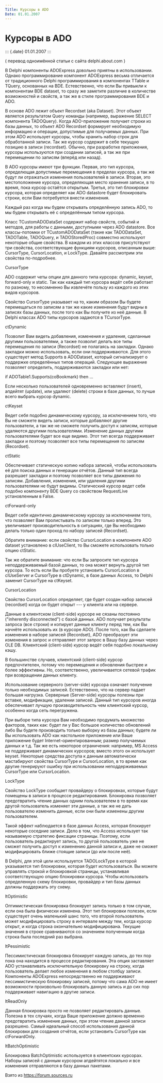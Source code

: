 ```yaml
---
Title: Курсоры в ADO
Date: 01.01.2007
---
```



Курсоры в ADO
=============

::: {.date}
01.01.2007
:::

( перевод одноимённой статьи с сайта delphi.about.com )

В Delphi компоненты ADOExpress довольно приятны в использовании. Однако
программирование компонент ADOExpress весьма отличается от традиционного
Delphi программирования в компонентах TTable и TQuery, основанных на
BDE. Естевственно, что если Вы привыкли к компонентам BDE dataset, то
сразу же заметите различие в количестве возможностей и свойств, а так же
в стиле программирования BDE и ADO.

В основе ADO лежит объект Recordset (aka Dataset). Этот объект является
результатом Query команды (например, выражение SELECT компонента
TADOQuery). Когда ADO-приложение получает строки из базы данных, то
объект ADO Recordset формирует необходимую информацию и операции,
допустимые для получаемых данных. При этом ADO использует курсоры, чтобы
хранить набор строк для обработанной записи. Так же курсор содержит в
себе текущую позицию в записи (recordset). Обычно, при разработке
приложения, курсоры используются при создании записей, а так же при
перемещении по записям (вперёд или назад).

В ADO курсоры имеют три функции. Первая, это тип курсора, определющая
допустимые перемещения в пределах курсора, а так же будут ли отражаться
изменения пользователей в записи. Вторая, это местоположение курсора,
определяющая место хранения записи, в то время, пока курсор остаётся
открытым. Третья, это тип блокировки курсора, которая определяет как ADO
datastore будет блокировать строки, если Вам потребуется внести
изменения.

Каждый раз когда мы будем открывать определённую запись ADO, то мы будем
открывать её с определённым типом курсора.

Класс TCustomADODataSet содержит набор свойств, событий и методов, для
работы с данными, доступными через ADO datastore. Все классы-потомки от
TCustomADODataSet (такие как TADODataSet, TADOTable, TADOQuery, и
TADOStoredProc) совместно используют некоторые общие свойства. В каждом
из этих классов присутствуют три свойства, соответствующие функциям
курсоров, описанным выше: CursorType, CursorLocation, и LockType.
Давайте рассмотрим эти свойства по-подробнее.

CursorType

ADO содержит четы опции для данного типа курсора: dynamic, keyset,
forward-only и static. Так как каждый тип курсора ведёт себя работает по
разному, то несомненно Вы извлечёте пользу из каждого из этих видов
курсоров.

Свойство CursorType указывает на то, каким образом Вы будете
перемещаться по записям а так же какие изменения будут видны в записях
базы данных, после того как Вы получите из неё данные. В Delphi классах
ADO типы курсоров задаются в TCursorType.

ctDynamic

Позволит Вам видеть добавления, изменения и удаления, сделанные другими
пользователями, а также позволит делать все типы перемещения по записи
(Recordset) не полагаясь на закладки. Однако закладки можно
использовать, если они поддерживаются. Для этого существует метод
Supports в ADODataset, который сигнализирует о поддержке определённых
типов операций. Следующее выражение позволяет определить, поддерживаются
закладки или нет:

if ADOTable1.Supports(coBookmark) then ...

Если несколько пользователей одновременно вставляют (insert), апдейтят
(update), или удаляют (delete) строки в базе данных, то лучше всего
выбрать курсор dynamic.

ctKeyset

Ведет себя подобно динамическому курсору, за исключением того, что Вы не
сможете видеть записи, которые добавляют другие пользователи, а так же
не сможете получить доступ к записям, которые удаляются другими
пользователями. Изменение данных другими пользователями будет все еще
видимо. Этот тип всегда поддерживает закладки и поэтому позволяет все
типы перемещения по записям (Recordset).

ctStatic

Обеспечивает статическую копию набора записей, чтобы использовать её для
поиска данных и генерации отчётов. Данный тип всегда разрешает закладки
и поэтому позволяет все типы движения по записям. Добавления, изменения,
или удаления другими пользователями не будут видимы. Статический курсор
ведет себя подобно компоненту BDE Query со свойством RequestLive
установленным в False.

ctForward-only

Ведет себя идентично динамическому курсору за исключением того, что
позволяет Вам пролистывать по записям только вперед. Это увеличивает
производительность в ситуациях, где Вы необходимо делать только один
проход по набору записей (Recordset).

Обратите внимание: если свойство CursorLocation в компоненте ADO dataset
установлено в clUseClient, то Вы сможете использовать только опцию
ctStatic.

Так же обратите внимание: что если Вы запросите тип курсора
неподдерживаемый базой данных, то она может вернуть другой тип курсора.
То есть если Вы пробуете установить CursorLocation в clUseServer и
CursorType в ctDynamic, в базе данных Access, то Delphi заменит
CursorType на ctKeyset.

CursorLocation

Свойство CursorLocation определяет, где будет создан набор записей
(recordset) когда он будет открыт --- у клиента или на сервере.

Данные в клиентском (client-side) курсоре не сязаны постоянно
("inherently disconnected") с базой данных. ADO получает результаты
запроса (все строки) и копирует данные клиенту перед тем, как Вы начнёте
использовать их (в курсоре ADO). После того, как Вы сделаете изменения в
наборе записей (Recordset), ADO преобразует эти изменения в запрос и
отправляет этот запрос в Вашу базу данных через OLE DB. Клиентский
(client-side) курсор ведёт себя подобно локальному кэшу.

В большинстве случаев, клиентский (client-side) курсор предпочтителен,
потому что перемещения и обновления быстрее и более эффективны. Но,
соответственно, увеличивается сетевой трафик при возвращении данных
клиенту.

Использование серверного (server-side) курсора означает получение только
необходимых записей. Естевственно, что на сервер падает большая
нагрузка. Серверные (Server-side) курсоры полезны при вставке,
модификации, удалении записей. Данный тип курсоров иногда обеспечивает
лучшую производительность чем клиентский курсор, особенно когда сеть
перегружена.

При выборе типа курсора Вам необходимо продумать множество факторов,
таких как: будет ли у Вас большое количество обновлений либо Вы будете
производить только выборку из базы данных; будете ли Вы использовать ADO
как настольное приложение или Ваше приложение будет
Internet-ориентированным; размер получаемых данных и т.д. Так же есть
некоторое ограничения: например, MS Access не поддерживает динамических
курсоров; вместо этого он использует keyset. Некоторые средства доступа
к данным автоматически мастабируют свойства CursorType и CursorLocation,
в то время как другие генерируют ошибку при использовании
неподдерживаемых CursorType или CursorLocation.

LockType

Свойство LockType сообщает провайдеру о блокировках, которые будут
помещены в записи в процессе редактирования. Блокировка позволяет
предотвратить чтение данных одним пользователем в то время как другой
пользователь изменяет эти данные, а так же не дать пользователю изменить
данные, если они были изменены другим пользователем.

Такой эффект наблюдается в базе данных Access, которая блокирует
некоторые соседние записи. Дело в том, что Access использует так
называемую стратегию фиксации страницы. Поэтому, если пользователь
редактирует запись, то другой пользователь уже не сможет получить доступ
к изменению данной записи и, даже не сможет модифицировать ближе стоящие
записи (до или после неё).

В Delphi, для этой цели используется TADOLockType в которой указывается
тип блокировки, которая будет использоваться. Вы можете управлять
строкой и блокировкой страницы, устанавливая соответствующую опцию
блокировки курсора. Чтобы использовать определенную схему блокировки,
провайдер и тип базы данных должны поддержать эту схему.

ltOptimistic

Оптимистическая блокировка блокирует запись только в том случае, если
она была физически изменена. Этот тип блокировки полезен, если
существует очень маленький шанс того, что второй пользователь может
модифицировать строку в интервале между тем, когда курсор открыт, и
когда строка окончательно модифицирована. Текущие значения в строке
сравниваются со значением полученным когда строка была последний раз
выбрана.

ltPessimistic

Пессимистическая блокировка блокирует каждую запись, до тех пор пока она
находится в процессе редактирования. Эта опция заставляет ADO
устанавливать исключительную блокировку на строку, когда пользователь
делает любое изменения в любом столбцу записи. Компоненты ADOExpress
непосредственно не поддерживают пессимистическую блокировку записей,
потому что сама ADO не имеет возможности произвольно блокировать данную
запись и до сих пор поддерживает навигацию в другие записи.

ltReadOnly

Данная блокировка просто не позволяет редактировать данные. Полезна в
тех случаях, когда Ваше приложение должно временно предотвратить
изменение данных, при этом чтение данной записи разрешено. Самый
идеальный способ использования данной блокировки для создания отчётов,
если установить CursorType как ctForwardOnly.

ltBatchOptimistic

Блокировка BatchOptimistic используется в клиентских курсорах. Наборы
записей с данным курсором апдейтятся локально и все изменения
отправляются в базу данных пакетами.

Взято из <https://forum.sources.ru>
